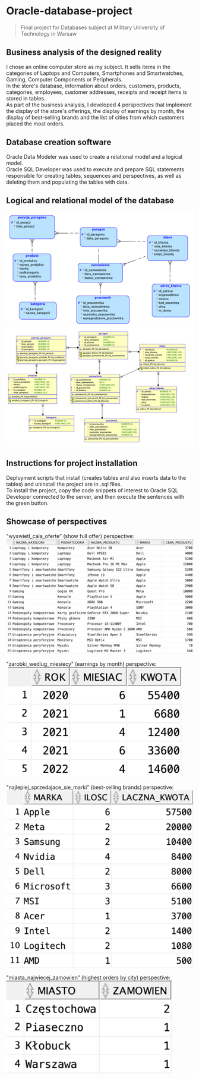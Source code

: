 # Oracle-database-project
> Final project for Databases subject at Military University of Technology in Warsaw

## Business analysis of the designed reality
I chose an online computer store as my subject. It sells items in the categories of Laptops and Computers, Smartphones and Smartwatches, Gaming, Computer Components or Peripherals.<br>
In the store's database, information about orders, customers, products, categories, employees, customer addresses, receipts and receipt items is stored in tables.<br>
As part of the business analysis, I developed 4 perspectives that implement the display of the store's offerings, the display of earnings by month, the display of best-selling brands and the list of cities from which customers placed the most orders.

## Database creation software
Oracle Data Modeler was used to create a relational model and a logical model.<br>
Oracle SQL Developer was used to execute and prepare SQL statements responsible for creating tables, sequences and perspectives, as well as deleting them and populating the tables with data. 

## Logical and relational model of the database
![Logical model](./logical-model.png)
![Relational model](./relational-model.png)

## Instructions for project installation
Deployment scripts that install (creates tables and also inserts data to the tables) and uninstall the project are in .sql files.<br>
To install the project, copy the code snippets of interest to Oracle SQL Developer connected to the server, and then execute the sentences with the green button.

## Showcase of perspectives
"wyswietl_cala_oferte” (show full offer) perspective: <br>
![Showcase 1](./Showcase/wyswietl-cala-oferte.png)

"zarobki_wedlug_miesiecy” (earnings by month) perspective: <br>
![Showcase 2](./Showcase/zarobki-wedlug-miesiecy.png)

"najlepiej_sprzedajace_sie_marki” (best-selling brands) perspective: <br>
![Showcase 3](./Showcase/najlepiej-sprzedajace-sie-marki.png)

"miasta_najwiecej_zamowien” (highest orders by city) perspective: <br>
![Showcase 4](./Showcase/miasta-najwiecej-zamowien.png)
